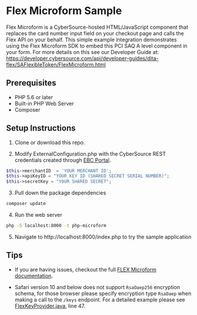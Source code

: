 # Flex Microform Sample

Flex Microform is a CyberSource-hosted HTML/JavaScript component that replaces the card number input field on your checkout page and calls the Flex API on your behalf. This simple example integration demonstrates using the Flex Microform SDK to embed this PCI SAQ A level component in your form. For more details on this see our Developer Guide at:  https://developer.cybersource.com/api/developer-guides/dita-flex/SAFlexibleToken/FlexMicroform.html

## Prerequisites

- PHP 5.6 or later
- Built-in PHP Web Server
- Composer

## Setup Instructions

1. Clone or download this repo.

2. Modify ExternalConfiguration.php with the CyberSource REST credentials created through [EBC Portal](https://ebc2test.cybersource.com/).

  ```php
  $this->merchantID  = 'YOUR MERCHANT ID';
  $this->apiKeyID = "YOUR KEY ID (SHARED SECRET SERIAL NUMBER)";
  $this->secretKey = "YOUR SHARED SECRET";
  ```

3. Pull down the package dependencies
  ```bash
  composer update
  ```
4. Run the web server
```bash
php -S localhost:8000 -t php-microform
```

5. Navigate to http://localhost:8000/index.php to try the sample application

## Tips

- If you are having issues, checkout the full [FLEX Microform documentation](https://developer.cybersource.com/api/developer-guides/dita-flex/SAFlexibleToken/FlexMicroform.html).

- Safari version 10 and below does not support `RsaOaep256` encryption schema, for those browser please specify encryption type `RsaOaep` when making a call to the `/keys` endpoint.  For a detailed example please see [FlexKeyProvider.java](./src/main/java/com.cybersource/example/FlexKeyProvider.java), line 47.
